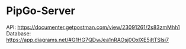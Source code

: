 # PipGo-Server
API: https://documenter.getpostman.com/view/23091261/2s83zmMhh1
Database: https://app.diagrams.net/#G1HG7QDwJea1nRAOsj0OxlXE5jItTSIsi7
